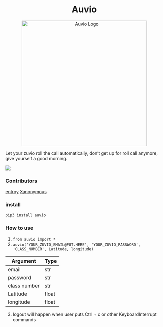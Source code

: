 <h1 align="center">Auvio</h1>

<p align="center">
  <a href="https://pypi.org/project/auvio/" target="_blank">
    <img alt="Auvio Logo" width="400" src="https://i.imgur.com/r2x6z2f.webp">
  </a>
</p>

Let your zuvio roll the call automatically, don’t get up for roll call anymore, give yourself a good morning.


![](https://img.shields.io/pypi/v/auvio.svg)

### Contributors
[entroy](https://github.com/entroy0421)
[Xanonymous](https://github.com/Xanonymous-GitHub)

### install
`pip3 install auvio`

### How to use
1. `from auvio import *`
2. `auvio('YOUR_ZUVIO_EMAIL@PUT.HERE', 'YOUR_ZUVIO_PASSWORD', 'CLASS_NUMBER', Latitude, longitude)`


Argument           | Type  
--------------|-------
email    | str 
password    | str
class number  | str
Latitude | float
longitude | float


3. logout will happen when user puts Ctrl + c or other KeyboardInterrupt commands
